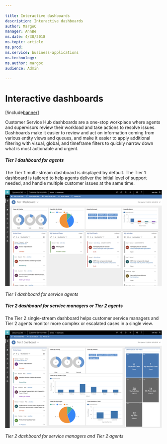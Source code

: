 ```yaml
---

title: Interactive dashboards
description: Interactive dashboards
author: MargoC
manager: AnnBe
ms.date: 4/30/2018
ms.topic: article
ms.prod: 
ms.service: business-applications
ms.technology: 
ms.author: margoc
audience: Admin

---
```

#  Interactive dashboards




[!include[banner](../../../../includes/banner.md)]

Customer Service Hub dashboards are a one-stop workplace where agents and
supervisors review their workload and take actions to resolve issues. Dashboards
make it easier to review and act on information coming from various entity views
and queues, and make it easier to apply additional filtering with visual,
global, and timeframe filters to quickly narrow down what is most actionable and
urgent.

##### Tier 1 dashboard for agents

The Tier 1 multi-stream dashboard is displayed by default. The Tier 1 dashboard
is tailored to help agents deliver the initial level of support needed, and
handle multiple customer issues at the same time. 

![A screenshot of a Tier 1 dashboard for service agents](media/interactive-dashboards-1.png "A screenshot of a Tier 1 dashboard for service agents")
<!-- picture -->


*Tier 1 dashboard for service agents*

##### Tier 2 dashboard for service managers or Tier 2 agents

The Tier 2 single-stream dashboard helps customer service managers and Tier 2
agents monitor more complex or escalated cases in a single view. 

![A screenshot of a Tier 2 dashboard for service managers and Tier 2 agents](media/interactive-dashboards-2.png "A screenshot of a Tier 2 dashboard for service managers and Tier 2 agents")
<!-- picture -->


*Tier 2 dashboard for service managers and Tier 2 agents*


